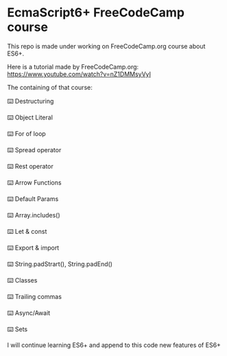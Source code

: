 # EcmaScript6+ FreeCodeCamp course
This repo is made under working on FreeCodeCamp.org course about ES6+.

Here is a tutorial made by FreeCodeCamp.org: https://www.youtube.com/watch?v=nZ1DMMsyVyI

The containing of that course:

⌨️ Destructuring 

⌨️ Object Literal 

⌨️ For of loop

⌨️ Spread operator 

⌨️ Rest operator 

⌨️ Arrow Functions 

⌨️ Default Params 

⌨️ Array.includes() 

⌨️ Let & const 

⌨️ Export & import 

⌨️ String.padStrart(), String.padEnd() 

⌨️ Classes 

⌨️ Trailing commas

⌨️ Async/Await 

⌨️ Sets 

I will continue learning ES6+ and append to this code new features of ES6+
